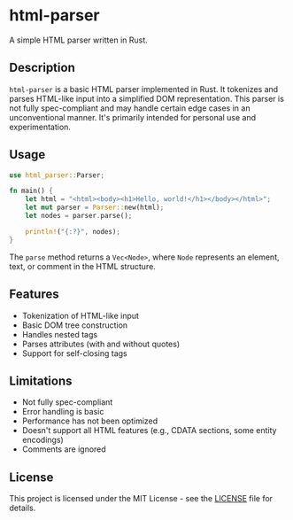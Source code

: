 
# html-parser

A simple HTML parser written in Rust.

## Description

`html-parser` is a basic HTML parser implemented in Rust. It tokenizes and parses HTML-like input into a simplified DOM representation. This parser is not fully spec-compliant and may handle certain edge cases in an unconventional manner. It's primarily intended for personal use and experimentation.

## Usage

```rust
use html_parser::Parser;

fn main() {
    let html = "<html><body><h1>Hello, world!</h1></body></html>";
    let mut parser = Parser::new(html);
    let nodes = parser.parse();

    println!("{:?}", nodes);
}
```

The `parse` method returns a `Vec<Node>`, where `Node` represents an element, text, or comment in the HTML structure.

## Features

*   Tokenization of HTML-like input
*   Basic DOM tree construction
*   Handles nested tags
*   Parses attributes (with and without quotes)
*   Support for self-closing tags

## Limitations

*   Not fully spec-compliant
*   Error handling is basic
*   Performance has not been optimized
*   Doesn't support all HTML features (e.g., CDATA sections, some entity encodings)
*   Comments are ignored

## License

This project is licensed under the MIT License - see the [LICENSE](LICENSE) file for details.
